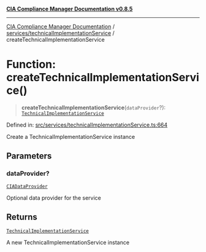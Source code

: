 [**CIA Compliance Manager Documentation v0.8.5**](../../../README.md)

***

[CIA Compliance Manager Documentation](../../../modules.md) / [services/technicalImplementationService](../README.md) / createTechnicalImplementationService

# Function: createTechnicalImplementationService()

> **createTechnicalImplementationService**(`dataProvider`?): [`TechnicalImplementationService`](../classes/TechnicalImplementationService.md)

Defined in: [src/services/technicalImplementationService.ts:664](https://github.com/Hack23/cia-compliance-manager/blob/3ae0301247f765ba03c8c0fe645db4718bb8af76/src/services/technicalImplementationService.ts#L664)

Create a TechnicalImplementationService instance

## Parameters

### dataProvider?

[`CIADataProvider`](../../../types/cia-services/interfaces/CIADataProvider.md)

Optional data provider for the service

## Returns

[`TechnicalImplementationService`](../classes/TechnicalImplementationService.md)

A new TechnicalImplementationService instance
